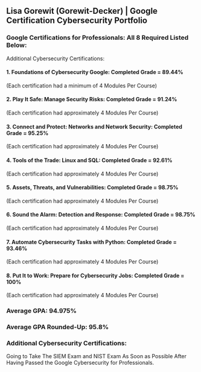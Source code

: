 ## Lisa Gorewit (Gorewit-Decker) | Google Certification Cybersecurity Portfolio
### Google Certifications for Professionals: All 8 Required Listed Below:
Additional Cybersecurity Certifications:

#### 1. Foundations of Cybersecurity Google: Completed Grade = 89.44%
   (Each certification had a minimum of 4 Modules Per Course)

#### 2. Play It Safe: Manage Security Risks: Completed Grade = 91.24% 
   (Each certification had approximately 4 Modules Per Course)

#### 3. Connect and Protect: Networks and Network Security: Completed Grade = 95.25% 
   (Each certification had approximately 4 Modules Per Course)

#### 4. Tools of the Trade: Linux and SQL:  Completed Grade = 92.61% 
   (Each certification had approximately 4 Modules Per Course)

#### 5. Assets, Threats, and Vulnerabilities: Completed  Grade = 98.75%    
   (Each certification had approximately 4 Modules Per Course)

#### 6. Sound the Alarm: Detection and Response: Completed Grade = 98.75% 
   (Each certification had approximately 4 Modules Per Course)

#### 7. Automate Cybersecurity Tasks with Python: Completed Grade = 93.46% 
   (Each certification had approximately 4 Modules Per Course)

#### 8. Put It to Work: Prepare for Cybersecurity Jobs: Completed Grade = 100%
   (Each certification had approximately 4 Modules Per Course)

### Average GPA: 94.975% 
### Average GPA Rounded-Up: 95.8%

### Additional Cybersecurity Certifications:
Going to Take The SIEM Exam and NIST Exam As Soon as Possible After Having Passed the Google Cybersecurity for Professionals.
